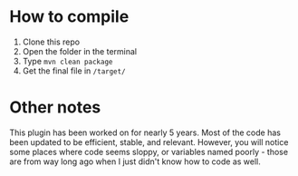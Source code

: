 # How to compile
1. Clone this repo
2. Open the folder in the terminal
3. Type `mvn clean package`
4. Get the final file in `/target/`

# Other notes

This plugin has been worked on for nearly 5 years. Most of the code has been updated to be efficient, stable, and relevant. However, you will notice some places where code seems sloppy, or variables named poorly - those are from way long ago when I just didn't know how to code as well.
